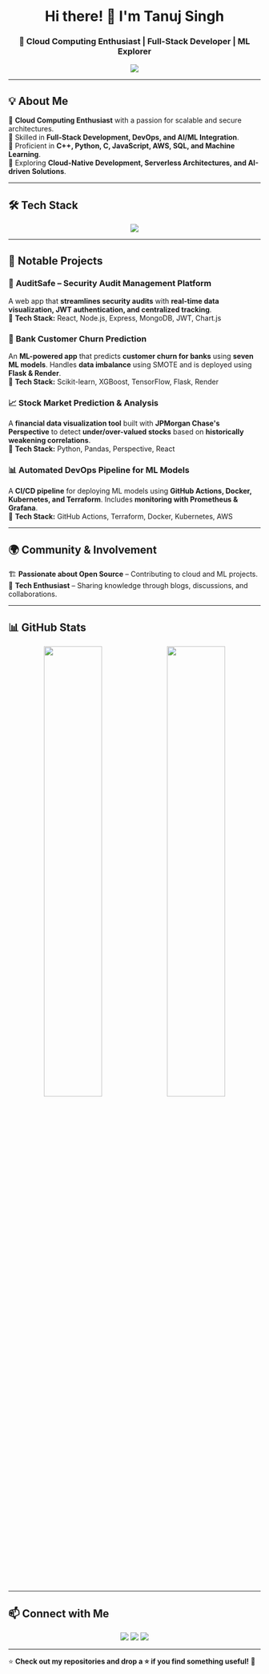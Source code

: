 <h1 align="center">Hi there! 👋 I'm Tanuj Singh </h1>
<h3 align="center">🚀 Cloud Computing Enthusiast | Full-Stack Developer | ML Explorer</h3>

<p align="center">
  <img src="https://readme-typing-svg.herokuapp.com?font=Fira+Code&weight=500&size=19&pause=1000&color=F7B42C&center=true&vCenter=true&width=600&lines=Cloud+Computing+%7C+AWS+%7C+DevOps;Machine+Learning+%7C+Software+Development;Building+Scalable+and+Optimized+Systems;Always+Learning+and+Exploring+New+Technologies!" />
</p>

---

## 💡 About Me  
🔹 **Cloud Computing Enthusiast** with a passion for scalable and secure architectures.  
🔹 Skilled in **Full-Stack Development, DevOps, and AI/ML Integration**.  
🔹 Proficient in **C++, Python, C, JavaScript, AWS, SQL, and Machine Learning**.  
🔹 Exploring **Cloud-Native Development, Serverless Architectures, and AI-driven Solutions**.  

---

## 🛠️ Tech Stack  
<p align="center">
  <img src="https://skillicons.dev/icons?i=java,cpp,python,c,javascript,aws,mysql,postgres,git,docker,kubernetes,terraform,tensorflow,mongodb" />
</p>

---

## 🚀 Notable Projects  

### 🔐 **AuditSafe** – Security Audit Management Platform  
A web app that **streamlines security audits** with **real-time data visualization, JWT authentication, and centralized tracking**.  
📌 **Tech Stack:** React, Node.js, Express, MongoDB, JWT, Chart.js  

### 🤖 **Bank Customer Churn Prediction**  
An **ML-powered app** that predicts **customer churn for banks** using **seven ML models**. Handles **data imbalance** using SMOTE and is deployed using **Flask & Render**.  
📌 **Tech Stack:** Scikit-learn, XGBoost, TensorFlow, Flask, Render  

### 📈 **Stock Market Prediction & Analysis**  
A **financial data visualization tool** built with **JPMorgan Chase's Perspective** to detect **under/over-valued stocks** based on **historically weakening correlations**.  
📌 **Tech Stack:** Python, Pandas, Perspective, React  

### 📊 **Automated DevOps Pipeline for ML Models**  
A **CI/CD pipeline** for deploying ML models using **GitHub Actions, Docker, Kubernetes, and Terraform**. Includes **monitoring with Prometheus & Grafana**.  
📌 **Tech Stack:** GitHub Actions, Terraform, Docker, Kubernetes, AWS  

---

## 🌍 Community & Involvement  
🏗️ **Passionate about Open Source** – Contributing to cloud and ML projects.  
🎤 **Tech Enthusiast** – Sharing knowledge through blogs, discussions, and collaborations.  

---

## 📊 GitHub Stats  
<p align="center">
  <img width="48%" src="https://github-readme-stats.vercel.app/api?username=ts7000&show_icons=true&theme=radical" />
  <img width="48%" src="https://github-readme-streak-stats.herokuapp.com/?user=ts7000&theme=radical" />
</p>

---

## 📫 Connect with Me  
<p align="center">
  <a href="https://www.linkedin.com/in/tanuj-singh-54900718a/" target="_blank"><img src="https://img.shields.io/badge/LinkedIn-%230077B5.svg?style=for-the-badge&logo=linkedin&logoColor=white"></a>
  <a href="https://github.com/ts7000" target="_blank"><img src="https://img.shields.io/badge/GitHub-100000?style=for-the-badge&logo=github&logoColor=white"></a>
  <a href="https://x.com/tanuj_singhh" target="_blank"><img src="https://img.shields.io/badge/Twitter-%231DA1F2.svg?style=for-the-badge&logo=twitter&logoColor=white"></a>
</p>

---

⭐ **Check out my repositories and drop a ⭐ if you find something useful!** 🚀  
